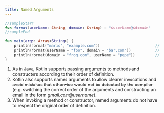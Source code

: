 ```yaml
---
title: Named Arguments
---
```


<div class="sample">

```kotlin
//sampleStart
fun format(userName: String, domain: String) = "$userName@$domain"
//sampleEnd

fun main(args: Array<String>) {
    println(format("mario", "example.com"))                         // 1
    println(format(userName = "foo", domain = "bar.com"))           // 2
    println(format(domain = "frog.com", userName = "pepe"))         // 3
}
```

</div>

1. As in Java, Kotlin supports passing arguments to methods and constructors
    according to their order of definition.
2. Kotlin also supports named arguments to allow clearer invocations and avoid
    mistakes that otherwise would not be detected by the compiler (e.g.
    switching the correct order of the arguments and constructing an email in
    the form _gmail.com@username_).
3. When invoking a method or constructor, named arguments do not have to
    respect the original order of definition.
